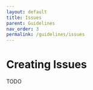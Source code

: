 ```yaml
---
layout: default
title: Issues
parent: Guidelines
nav_order: 3
permalink: /guidelines/issues
---
```


# Creating Issues

TODO
